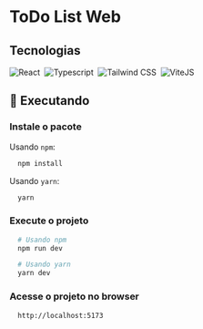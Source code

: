 # ToDo List Web

## Tecnologias

![React](https://img.shields.io/badge/-React-2D2C2A?style=for-the-badge&logo=react)&nbsp;
![Typescript](https://img.shields.io/badge/-Typescript-2D2C2A?style=for-the-badge&logo=typescript)&nbsp;
![Tailwind CSS](https://img.shields.io/badge/-Tailwind_CSS-2D2C2A?style=for-the-badge&logo=tailwind-css)&nbsp;
![ViteJS](https://img.shields.io/badge/-Vite-2D2C2A?style=for-the-badge&logo=vite)&nbsp;

## 🔧 Executando

### Instale o pacote

Usando `npm`:

```bash
  npm install
```

Usando `yarn`:

```bash
  yarn
```

### Execute o projeto

```bash
  # Usando npm
  npm run dev

  # Usando yarn
  yarn dev

```

### Acesse o projeto no browser

```html
  http://localhost:5173
```
